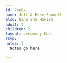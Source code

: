 ```yaml
---
id: 7neBx
name: Jeff & Rose Snoxell
also: Nina and Hamish
adult: 2
children: 2
layout: ceremony.hbs
rsvp:
notes: |
  Notes go here

---
```

